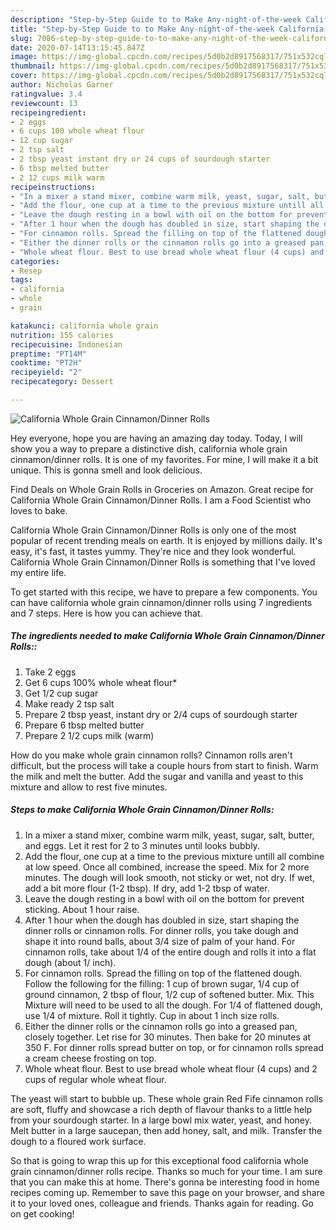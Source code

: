 ```yaml
---
description: "Step-by-Step Guide to to Make Any-night-of-the-week California Whole Grain Cinnamon/Dinner Rolls"
title: "Step-by-Step Guide to to Make Any-night-of-the-week California Whole Grain Cinnamon/Dinner Rolls"
slug: 7086-step-by-step-guide-to-to-make-any-night-of-the-week-california-whole-grain-cinnamon-dinner-rolls
date: 2020-07-14T13:15:45.847Z
image: https://img-global.cpcdn.com/recipes/5d0b2d8917568317/751x532cq70/california-whole-grain-cinnamondinner-rolls-recipe-main-photo.jpg
thumbnail: https://img-global.cpcdn.com/recipes/5d0b2d8917568317/751x532cq70/california-whole-grain-cinnamondinner-rolls-recipe-main-photo.jpg
cover: https://img-global.cpcdn.com/recipes/5d0b2d8917568317/751x532cq70/california-whole-grain-cinnamondinner-rolls-recipe-main-photo.jpg
author: Nicholas Garner
ratingvalue: 3.4
reviewcount: 13
recipeingredient:
- 2 eggs
- 6 cups 100 whole wheat flour
- 12 cup sugar
- 2 tsp salt
- 2 tbsp yeast instant dry or 24 cups of sourdough starter
- 6 tbsp melted butter
- 2 12 cups milk warm
recipeinstructions:
- "In a mixer a stand mixer, combine warm milk, yeast, sugar, salt, butter, and eggs. Let it rest for 2 to 3 minutes until looks bubbly."
- "Add the flour, one cup at a time to the previous mixture untill all combine at low speed. Once all combined, increase the speed. Mix for 2 more minutes. The dough will look smooth, not sticky or wet, not dry. If wet, add a bit more flour (1-2 tbsp). If dry, add 1-2 tbsp of water."
- "Leave the dough resting in a bowl with oil on the bottom for prevent sticking. About 1 hour raise."
- "After 1 hour when the dough has doubled in size, start shaping the dinner rolls or cinnamon rolls. For dinner rolls, you take dough and shape it into round balls, about 3/4 size of palm of your hand. For cinnamon rolls, take about 1/4 of the entire dough and rolls it into a flat dough (about 1/ inch)."
- "For cinnamon rolls. Spread the filling on top of the flattened dough. Follow the following for the filling: 1 cup of brown sugar, 1/4 cup of ground cinnamon, 2 tbsp of flour, 1/2 cup of softened butter. Mix. This Mixture will need to be used to all the dough. For 1/4 of flattened dough, use 1/4 of mixture. Roll it tightly. Cup in about 1 inch size rolls."
- "Either the dinner rolls or the cinnamon rolls go into a greased pan, closely together. Let rise for 30 minutes. Then bake for 20 minutes at 350 F. For dinner rolls spread butter on top, or for cinnamon rolls spread a cream cheese frosting on top."
- "Whole wheat flour. Best to use bread whole wheat flour (4 cups) and 2 cups of regular whole wheat flour."
categories:
- Resep
tags:
- california
- whole
- grain

katakunci: california whole grain
nutrition: 155 calories
recipecuisine: Indonesian
preptime: "PT14M"
cooktime: "PT2H"
recipeyield: "2"
recipecategory: Dessert

---
```



![California Whole Grain Cinnamon/Dinner Rolls](https://img-global.cpcdn.com/recipes/5d0b2d8917568317/751x532cq70/california-whole-grain-cinnamondinner-rolls-recipe-main-photo.jpg)

Hey everyone, hope you are having an amazing day today. Today, I will show you a way to prepare a distinctive dish, california whole grain cinnamon/dinner rolls. It is one of my favorites. For mine, I will make it a bit unique. This is gonna smell and look delicious.

Find Deals on Whole Grain Rolls in Groceries on Amazon. Great recipe for California Whole Grain Cinnamon/Dinner Rolls. I am a Food Scientist who loves to bake.

California Whole Grain Cinnamon/Dinner Rolls is only one of the most popular of recent trending meals on earth. It is enjoyed by millions daily. It's easy, it's fast, it tastes yummy. They're nice and they look wonderful. California Whole Grain Cinnamon/Dinner Rolls is something that I've loved my entire life.


To get started with this recipe, we have to prepare a few components. You can have california whole grain cinnamon/dinner rolls using 7 ingredients and 7 steps. Here is how you can achieve that.

##### The ingredients needed to make California Whole Grain Cinnamon/Dinner Rolls::

1. Take 2 eggs
1. Get 6 cups 100% whole wheat flour*
1. Get 1/2 cup sugar
1. Make ready 2 tsp salt
1. Prepare 2 tbsp yeast, instant dry or 2/4 cups of sourdough starter
1. Prepare 6 tbsp melted butter
1. Prepare 2 1/2 cups milk (warm)


How do you make whole grain cinnamon rolls? Cinnamon rolls aren&#39;t difficult, but the process will take a couple hours from start to finish. Warm the milk and melt the butter. Add the sugar and vanilla and yeast to this mixture and allow to rest five minutes. 

##### Steps to make California Whole Grain Cinnamon/Dinner Rolls:

1. In a mixer a stand mixer, combine warm milk, yeast, sugar, salt, butter, and eggs. Let it rest for 2 to 3 minutes until looks bubbly.
1. Add the flour, one cup at a time to the previous mixture untill all combine at low speed. Once all combined, increase the speed. Mix for 2 more minutes. The dough will look smooth, not sticky or wet, not dry. If wet, add a bit more flour (1-2 tbsp). If dry, add 1-2 tbsp of water.
1. Leave the dough resting in a bowl with oil on the bottom for prevent sticking. About 1 hour raise.
1. After 1 hour when the dough has doubled in size, start shaping the dinner rolls or cinnamon rolls. For dinner rolls, you take dough and shape it into round balls, about 3/4 size of palm of your hand. For cinnamon rolls, take about 1/4 of the entire dough and rolls it into a flat dough (about 1/ inch).
1. For cinnamon rolls. Spread the filling on top of the flattened dough. Follow the following for the filling: 1 cup of brown sugar, 1/4 cup of ground cinnamon, 2 tbsp of flour, 1/2 cup of softened butter. Mix. This Mixture will need to be used to all the dough. For 1/4 of flattened dough, use 1/4 of mixture. Roll it tightly. Cup in about 1 inch size rolls.
1. Either the dinner rolls or the cinnamon rolls go into a greased pan, closely together. Let rise for 30 minutes. Then bake for 20 minutes at 350 F. For dinner rolls spread butter on top, or for cinnamon rolls spread a cream cheese frosting on top.
1. Whole wheat flour. Best to use bread whole wheat flour (4 cups) and 2 cups of regular whole wheat flour.


The yeast will start to bubble up. These whole grain Red Fife cinnamon rolls are soft, fluffy and showcase a rich depth of flavour thanks to a little help from your sourdough starter. In a large bowl mix water, yeast, and honey. Melt butter in a large saucepan, then add honey, salt, and milk. Transfer the dough to a floured work surface. 

So that is going to wrap this up for this exceptional food california whole grain cinnamon/dinner rolls recipe. Thanks so much for your time. I am sure that you can make this at home. There's gonna be interesting food in home recipes coming up. Remember to save this page on your browser, and share it to your loved ones, colleague and friends. Thanks again for reading. Go on get cooking!
